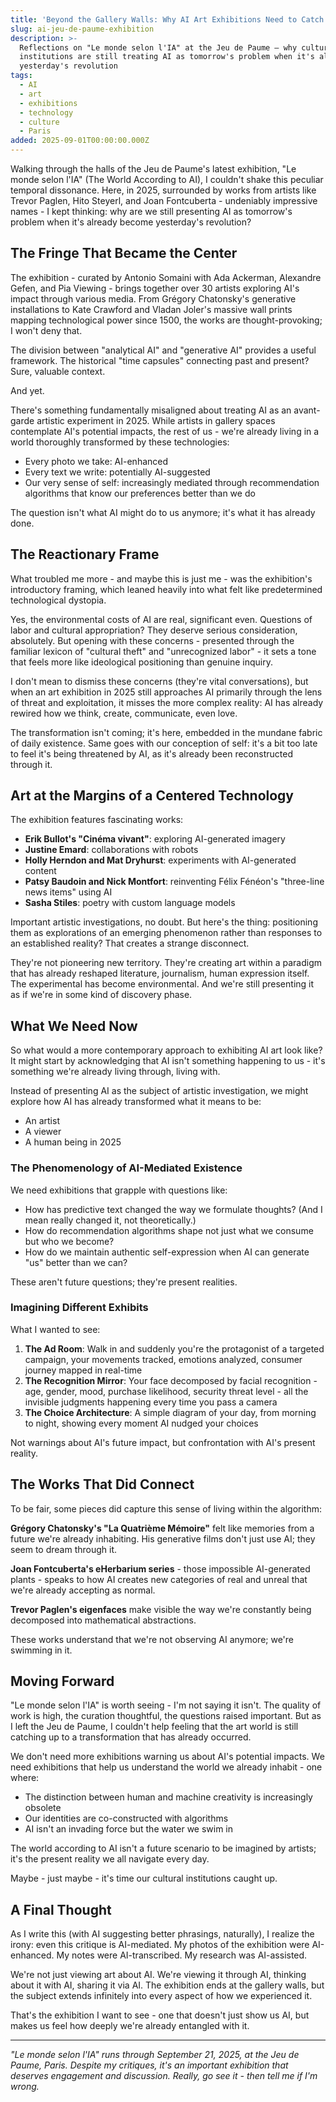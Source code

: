 ```yaml
---
title: 'Beyond the Gallery Walls: Why AI Art Exhibitions Need to Catch Up with Reality'
slug: ai-jeu-de-paume-exhibition
description: >-
  Reflections on "Le monde selon l'IA" at the Jeu de Paume – why cultural
  institutions are still treating AI as tomorrow's problem when it's already
  yesterday's revolution
tags:
  - AI
  - art
  - exhibitions
  - technology
  - culture
  - Paris
added: 2025-09-01T00:00:00.000Z
---
```


Walking through the halls of the Jeu de Paume's latest exhibition, "Le monde selon l'IA" (The World According to AI), I couldn't shake this peculiar temporal dissonance. Here, in 2025, surrounded by works from artists like Trevor Paglen, Hito Steyerl, and Joan Fontcuberta - undeniably impressive names - I kept thinking: why are we still presenting AI as tomorrow's problem when it's already become yesterday's revolution?

## The Fringe That Became the Center

The exhibition - curated by Antonio Somaini with Ada Ackerman, Alexandre Gefen, and Pia Viewing - brings together over 30 artists exploring AI's impact through various media. From Grégory Chatonsky's generative installations to Kate Crawford and Vladan Joler's massive wall prints mapping technological power since 1500, the works are thought-provoking; I won't deny that.

The division between "analytical AI" and "generative AI" provides a useful framework. The historical "time capsules" connecting past and present? Sure, valuable context.

And yet.

There's something fundamentally misaligned about treating AI as an avant-garde artistic experiment in 2025. While artists in gallery spaces contemplate AI's potential impacts, the rest of us - we're already living in a world thoroughly transformed by these technologies:

* Every photo we take: AI-enhanced
* Every text we write: potentially AI-suggested
* Our very sense of self: increasingly mediated through recommendation algorithms that know our preferences better than we do

The question isn't what AI might do to us anymore; it's what it has already done.

## The Reactionary Frame

What troubled me more - and maybe this is just me - was the exhibition's introductory framing, which leaned heavily into what felt like predetermined technological dystopia.

Yes, the environmental costs of AI are real, significant even. Questions of labor and cultural appropriation? They deserve serious consideration, absolutely. But opening with these concerns - presented through the familiar lexicon of "cultural theft" and "unrecognized labor" - it sets a tone that feels more like ideological positioning than genuine inquiry.

I don't mean to dismiss these concerns (they're vital conversations), but when an art exhibition in 2025 still approaches AI primarily through the lens of threat and exploitation, it misses the more complex reality: AI has already rewired how we think, create, communicate, even love.

The transformation isn't coming; it's here, embedded in the mundane fabric of daily existence. Same goes with our conception of self: it's a bit too late to feel it's being threatened by AI, as it's already been reconstructed through it.

## Art at the Margins of a Centered Technology

The exhibition features fascinating works:

* **Erik Bullot's "Cinéma vivant"**: exploring AI-generated imagery
* **Justine Emard**: collaborations with robots
* **Holly Herndon and Mat Dryhurst**: experiments with AI-generated content
* **Patsy Baudoin and Nick Montfort**: reinventing Félix Fénéon's "three-line news items" using AI
* **Sasha Stiles**: poetry with custom language models

Important artistic investigations, no doubt. But here's the thing: positioning them as explorations of an emerging phenomenon rather than responses to an established reality? That creates a strange disconnect.

They're not pioneering new territory. They're creating art within a paradigm that has already reshaped literature, journalism, human expression itself. The experimental has become environmental. And we're still presenting it as if we're in some kind of discovery phase.

## What We Need Now

So what would a more contemporary approach to exhibiting AI art look like? It might start by acknowledging that AI isn't something happening to us - it's something we're already living through, living with.

Instead of presenting AI as the subject of artistic investigation, we might explore how AI has already transformed what it means to be:

* An artist
* A viewer
* A human being in 2025

### The Phenomenology of AI-Mediated Existence

We need exhibitions that grapple with questions like:

* How has predictive text changed the way we formulate thoughts? (And I mean really changed it, not theoretically.)
* How do recommendation algorithms shape not just what we consume but who we become?
* How do we maintain authentic self-expression when AI can generate "us" better than we can?

These aren't future questions; they're present realities.

### Imagining Different Exhibits

What I wanted to see:

1. **The Ad Room**: Walk in and suddenly you're the protagonist of a targeted campaign, your movements tracked, emotions analyzed, consumer journey mapped in real-time
2. **The Recognition Mirror**: Your face decomposed by facial recognition - age, gender, mood, purchase likelihood, security threat level - all the invisible judgments happening every time you pass a camera
3. **The Choice Architecture**: A simple diagram of your day, from morning to night, showing every moment AI nudged your choices

Not warnings about AI's future impact, but confrontation with AI's present reality.

## The Works That Did Connect

To be fair, some pieces did capture this sense of living within the algorithm:

**Grégory Chatonsky's "La Quatrième Mémoire"** felt like memories from a future we're already inhabiting. His generative films don't just use AI; they seem to dream through it.

**Joan Fontcuberta's eHerbarium series** - those impossible AI-generated plants - speaks to how AI creates new categories of real and unreal that we're already accepting as normal.

**Trevor Paglen's eigenfaces** make visible the way we're constantly being decomposed into mathematical abstractions.

These works understand that we're not observing AI anymore; we're swimming in it.

## Moving Forward

"Le monde selon l'IA" is worth seeing - I'm not saying it isn't. The quality of work is high, the curation thoughtful, the questions raised important. But as I left the Jeu de Paume, I couldn't help feeling that the art world is still catching up to a transformation that has already occurred.

We don't need more exhibitions warning us about AI's potential impacts. We need exhibitions that help us understand the world we already inhabit - one where:

* The distinction between human and machine creativity is increasingly obsolete
* Our identities are co-constructed with algorithms
* AI isn't an invading force but the water we swim in

The world according to AI isn't a future scenario to be imagined by artists; it's the present reality we all navigate every day.

Maybe - just maybe - it's time our cultural institutions caught up.

## A Final Thought

As I write this (with AI suggesting better phrasings, naturally), I realize the irony: even this critique is AI-mediated. My photos of the exhibition were AI-enhanced. My notes were AI-transcribed. My research was AI-assisted.

We're not just viewing art about AI. We're viewing it through AI, thinking about it with AI, sharing it via AI. The exhibition ends at the gallery walls, but the subject extends infinitely into every aspect of how we experienced it.

That's the exhibition I want to see - one that doesn't just show us AI, but makes us feel how deeply we're already entangled with it.

***

*"Le monde selon l'IA" runs through September 21, 2025, at the Jeu de Paume, Paris. Despite my critiques, it's an important exhibition that deserves engagement and discussion. Really, go see it - then tell me if I'm wrong.*
